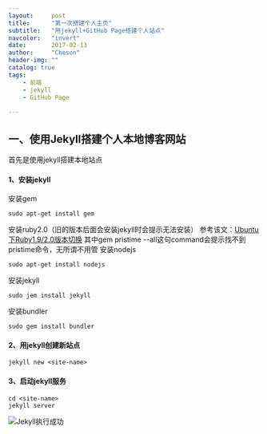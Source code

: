 ```yaml
---
layout:     post
title:      "第一次搭建个人主页"
subtitle:   "用jekyll+GitHub Page搭建个人站点"
navcolor:   "invert"
date:       2017-02-13
author:     "Cheson"
header-img: ""
catalog: true
tags:
    - 前端
    - jekyll
    - GitHub Page
    
---
```


## 一、使用Jekyll搭建个人本地博客网站

首先是使用jekyll搭建本地站点

#### 1、安装jekyll

安装gem

```Shell
sudo apt-get install gem
```

安装ruby2.0（旧的版本后面会安装jekyll时会提示无法安装）
参考该文：[Ubuntu下Ruby1.9/2.0版本切换](http://www.panxw.com/posts/ububtu-ruby2-install.html)
其中gem pristime --all这句command会提示找不到pristime命令，无所谓不用管
安装nodejs

```Shell
sudo apt-get install nodejs
```

安装jekyll

```Shell
sudo jem install jekyll
```

安装bundler

```Shell
sudo gem install bundler

```

#### 2、用jekyll创建新站点

```Shell
jekyll new <site-name>
```

#### 3、启动jekyll服务

```Shell
cd <site-name>
jekyll server
```

![Jekyll执行成功](https://chendongqi.github.io/blog/img/2017-02-13-blog-init/jekyll_server.png)
